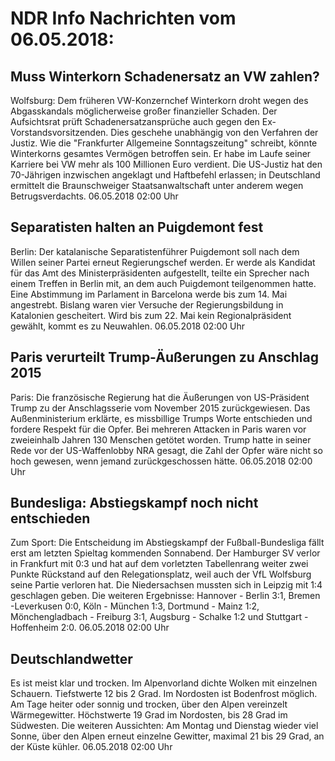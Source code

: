 # NDR Info Nachrichten vom 06.05.2018:


## Muss Winterkorn Schadenersatz an VW zahlen?
Wolfsburg: Dem früheren VW-Konzernchef Winterkorn droht wegen des Abgasskandals möglicherweise großer finanzieller Schaden. Der Aufsichtsrat prüft Schadenersatzansprüche auch gegen den Ex-Vorstandsvorsitzenden. Dies geschehe unabhängig von den Verfahren der Justiz. Wie die "Frankfurter Allgemeine Sonntagszeitung" schreibt, könnte Winterkorns gesamtes Vermögen betroffen sein. Er habe im Laufe seiner Karriere bei VW mehr als 100 Millionen Euro verdient. Die US-Justiz hat den 70-Jährigen inzwischen angeklagt und Haftbefehl erlassen; in Deutschland ermittelt die Braunschweiger Staatsanwaltschaft unter anderem wegen Betrugsverdachts. 06.05.2018 02:00 Uhr 

## Separatisten halten an Puigdemont fest
Berlin: Der katalanische Separatistenführer Puigdemont soll nach dem Willen seiner Partei erneut Regierungschef werden. Er werde als Kandidat für das Amt des Ministerpräsidenten aufgestellt, teilte ein Sprecher nach einem Treffen in Berlin mit, an dem auch Puigdemont teilgenommen hatte. Eine Abstimmung im Parlament in Barcelona werde bis zum 14. Mai angestrebt. Bislang waren vier Versuche der Regierungsbildung in Katalonien gescheitert. Wird bis zum 22. Mai kein Regionalpräsident gewählt, kommt es zu Neuwahlen. 06.05.2018 02:00 Uhr 

## Paris verurteilt Trump-Äußerungen zu Anschlag 2015
Paris: Die französische Regierung hat die Äußerungen von US-Präsident Trump zu der Anschlagsserie vom November 2015 zurückgewiesen. Das Außenministerium erklärte, es missbillige Trumps Worte entschieden und fordere Respekt für die Opfer. Bei mehreren Attacken in Paris waren vor zweieinhalb Jahren 130 Menschen getötet worden. Trump hatte in seiner Rede vor der US-Waffenlobby NRA gesagt, die Zahl der Opfer wäre nicht so hoch gewesen, wenn jemand zurückgeschossen hätte. 06.05.2018 02:00 Uhr 

## Bundesliga: Abstiegskampf noch nicht entschieden
Zum Sport: Die Entscheidung im Abstiegskampf der Fußball-Bundesliga fällt erst am letzten Spieltag kommenden Sonnabend. Der Hamburger SV verlor in Frankfurt mit 0:3 und hat auf dem vorletzten Tabellenrang weiter zwei Punkte Rückstand auf den Relegationsplatz, weil auch der VfL Wolfsburg seine Partie verloren hat. Die Niedersachsen mussten sich in Leipzig mit 1:4 geschlagen geben. Die weiteren Ergebnisse:
Hannover - Berlin			3:1,
Bremen -Leverkusen		0:0,
Köln - München 			1:3,
Dortmund - Mainz 			1:2,
Mönchengladbach - Freiburg	3:1,
Augsburg - Schalke			1:2
und
Stuttgart - Hoffenheim 		2:0. 06.05.2018 02:00 Uhr 

## Deutschlandwetter
Es ist meist klar und trocken. Im Alpenvorland dichte Wolken mit einzelnen Schauern. Tiefstwerte 12 bis 2 Grad. Im Nordosten ist Bodenfrost möglich. Am Tage heiter oder sonnig und trocken, über den Alpen vereinzelt Wärmegewitter. Höchstwerte 19 Grad im Nordosten, bis 28 Grad im Südwesten. Die weiteren Aussichten: Am Montag und Dienstag wieder viel Sonne, über den Alpen erneut einzelne Gewitter, maximal 21 bis 29 Grad, an der Küste kühler. 06.05.2018 02:00 Uhr 
